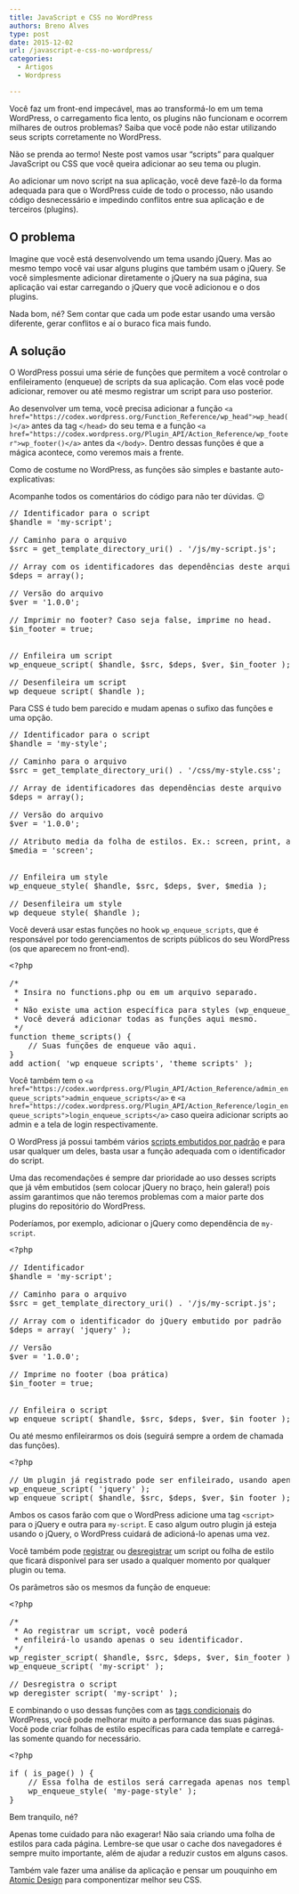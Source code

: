 ```yaml
---
title: JavaScript e CSS no WordPress
authors: Breno Alves
type: post
date: 2015-12-02
url: /javascript-e-css-no-wordpress/
categories:
  - Artigos
  - Wordpress

---
```

Você faz um front-end impecável, mas ao transformá-lo em um tema WordPress, o carregamento fica lento, os plugins não funcionam e ocorrem milhares de outros problemas? Saiba que você pode não estar utilizando seus scripts corretamente no WordPress.

Não se prenda ao termo! Neste post vamos usar &#8220;scripts&#8221; para qualquer JavaScript ou CSS que você queira adicionar ao seu tema ou plugin.

Ao adicionar um novo script na sua aplicação, você deve fazê-lo da forma adequada para que o WordPress cuide de todo o processo, não usando código desnecessário e impedindo conflitos entre sua aplicação e de terceiros (plugins).

## O problema

Imagine que você está desenvolvendo um tema usando jQuery. Mas ao mesmo tempo você vai usar alguns plugins que também usam o jQuery. Se você simplesmente adicionar diretamente o jQuery na sua página, sua aplicação vai estar carregando o jQuery que você adicionou e o dos plugins.

Nada bom, né? Sem contar que cada um pode estar usando uma versão diferente, gerar conflitos e aí o buraco fica mais fundo.

## A solução

O WordPress possui uma série de funções que permitem a você controlar o enfileiramento (enqueue) de scripts da sua aplicação. Com elas você pode adicionar, remover ou até mesmo registrar um script para uso posterior.

Ao desenvolver um tema, você precisa adicionar a função `<a href="https://codex.wordpress.org/Function_Reference/wp_head">wp_head()</a>` antes da tag `</head>` do seu tema e a função `<a href="https://codex.wordpress.org/Plugin_API/Action_Reference/wp_footer">wp_footer()</a>` antes da `</body>`. Dentro dessas funções é que a mágica acontece, como veremos mais a frente.

Como de costume no WordPress, as funções são simples e bastante auto-explicativas:
  
Acompanhe todos os comentários do código para não ter dúvidas. 😉

<pre class="prettyprint lang-php">// Identificador para o script
$handle = &#039;my-script&#039;;

// Caminho para o arquivo
$src = get_template_directory_uri() . &#039;/js/my-script.js&#039;;

// Array com os identificadores das dependências deste arquivo
$deps = array();

// Versão do arquivo
$ver = &#039;1.0.0&#039;;

// Imprimir no footer? Caso seja false, imprime no head.
$in_footer = true;


// Enfileira um script
wp_enqueue_script( $handle, $src, $deps, $ver, $in_footer );

// Desenfileira um script
wp_dequeue_script( $handle );
</pre>

Para CSS é tudo bem parecido e mudam apenas o sufixo das funções e uma opção.

<pre class="prettyprint lang-php">// Identificador para o script
$handle = &#039;my-style&#039;;

// Caminho para o arquivo
$src = get_template_directory_uri() . &#039;/css/my-style.css&#039;;

// Array de identificadores das dependências deste arquivo
$deps = array();

// Versão do arquivo
$ver = &#039;1.0.0&#039;;

// Atributo media da folha de estilos. Ex.: screen, print, all
$media = &#039;screen&#039;;


// Enfileira um style
wp_enqueue_style( $handle, $src, $deps, $ver, $media );

// Desenfileira um style
wp_dequeue_style( $handle );
</pre>

Você deverá usar estas funções no hook `wp_enqueue_scripts`, que é responsável por todo gerenciamentos de scripts públicos do seu WordPress (os que aparecem no front-end).

<pre class="prettyprint lang-php">&lt;?php

/*
 * Insira no functions.php ou em um arquivo separado.
 *
 * Não existe uma action específica para styles (wp_enqueue_styles).
 * Você deverá adicionar todas as funções aqui mesmo.
 */
function theme_scripts() {
	// Suas funções de enqueue vão aqui.
}
add_action( &#039;wp_enqueue_scripts&#039;, &#039;theme_scripts&#039; );
</pre>

Você também tem o `<a href="https://codex.wordpress.org/Plugin_API/Action_Reference/admin_enqueue_scripts">admin_enqueue_scripts</a>` e `<a href="https://codex.wordpress.org/Plugin_API/Action_Reference/login_enqueue_scripts">login_enqueue_scripts</a>` caso queira adicionar scripts ao admin e a tela de login respectivamente.

O WordPress já possui também vários [scripts embutidos por padrão][1] e para usar qualquer um deles, basta usar a função adequada com o identificador do script.

Uma das recomendações é sempre dar prioridade ao uso desses scripts que já vêm embutidos (sem colocar jQuery no braço, hein galera!) pois assim garantimos que não teremos problemas com a maior parte dos plugins do repositório do WordPress.

Poderíamos, por exemplo, adicionar o jQuery como dependência de `my-script`.

<pre class="prettyprint lang-php">&lt;?php

// Identificador
$handle = &#039;my-script&#039;;

// Caminho para o arquivo
$src = get_template_directory_uri() . &#039;/js/my-script.js&#039;;

// Array com o identificador do jQuery embutido por padrão
$deps = array( &#039;jquery&#039; );

// Versão
$ver = &#039;1.0.0&#039;;

// Imprime no footer (boa prática)
$in_footer = true;


// Enfileira o script
wp_enqueue_script( $handle, $src, $deps, $ver, $in_footer );
</pre>

Ou até mesmo enfileirarmos os dois (seguirá sempre a ordem de chamada das funções).

<pre class="prettyprint lang-php">&lt;?php

// Um plugin já registrado pode ser enfileirado, usando apenas o seu identificador
wp_enqueue_script( 'jquery' );
wp_enqueue_script( $handle, $src, $deps, $ver, $in_footer );
</pre>

Ambos os casos farão com que o WordPress adicione uma tag `<script>` para o jQuery e outra para `my-script`. E caso algum outro plugin já esteja usando o jQuery, o WordPress cuidará de adicioná-lo apenas uma vez.

Você também pode [registrar][2] ou [desregistrar][3] um script ou folha de estilo que ficará disponível para ser usado a qualquer momento por qualquer plugin ou tema.

Os parâmetros são os mesmos da função de enqueue:

<pre class="prettyprint lang-php">&lt;?php

/*
 * Ao registrar um script, você poderá
 * enfileirá-lo usando apenas o seu identificador.
 */
wp_register_script( $handle, $src, $deps, $ver, $in_footer );
wp_enqueue_script( 'my-script' );

// Desregistra o script
wp_deregister_script( 'my-script' );
</pre>

E combinando o uso dessas funções com as [tags condicionais][4] do WordPress, você pode melhorar muito a performance das suas páginas. Você pode criar folhas de estilo específicas para cada template e carregá-las somente quando for necessário.

<pre class="prettyprint lang-php">&lt;?php

if ( is_page() ) {
	// Essa folha de estilos será carregada apenas nos templates de páginas
	wp_enqueue_style( 'my-page-style' );
}
</pre>

Bem tranquilo, né?
  
Apenas tome cuidado para não exagerar! Não saia criando uma folha de estilos para cada página. Lembre-se que usar o cache dos navegadores é sempre muito importante, além de ajudar a reduzir custos em alguns casos.

Também vale fazer uma análise da aplicação e pensar um pouquinho em [Atomic Design][5] para componentizar melhor seu CSS.

 [1]: https://codex.wordpress.org/Function_Reference/wp_enqueue_script#Default_Scripts_Included_and_Registered_by_WordPress
 [2]: https://codex.wordpress.org/Function_Reference/wp_register_script
 [3]: https://codex.wordpress.org/Function_Reference/wp_deregister_script
 [4]: https://codex.wordpress.org/Conditional_Tags
 [5]: http://tableless.com.br/o-que-e-design-atomic/